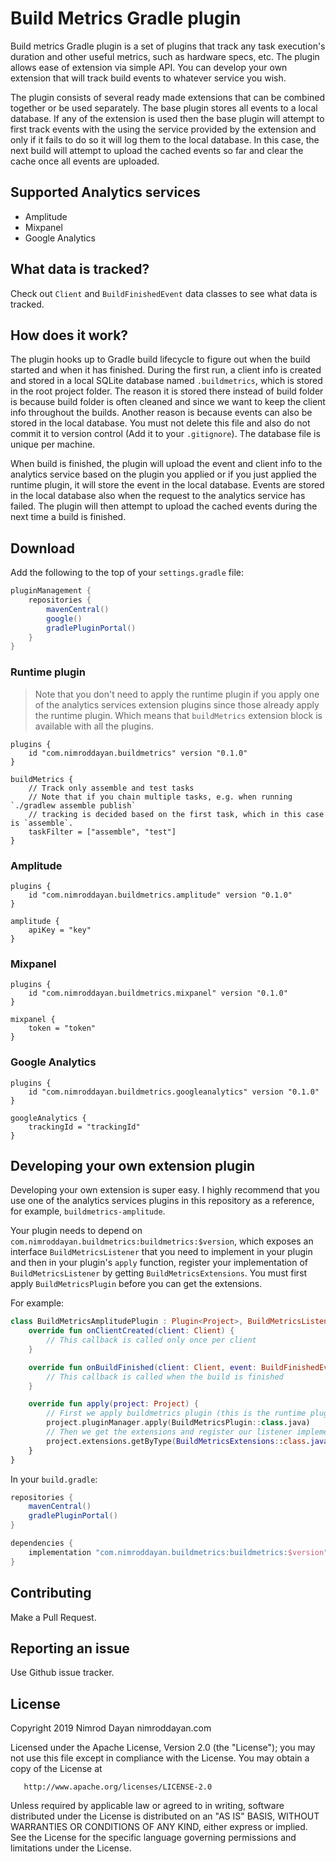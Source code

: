 # Build Metrics Gradle plugin

Build metrics Gradle plugin is a set of plugins that track any task execution's duration and other useful 
metrics, such as hardware specs, etc. The plugin allows ease of extension via simple API. You can develop your own
extension that will track build events to whatever service you wish. 

The plugin consists of several ready made extensions that can be combined together or be used separately. 
The base plugin stores all events to a local database. If any of the extension is used then the base plugin 
will attempt to first track events with the using the service provided by the extension 
and only if it fails to do so it will log them to the local database. 
In this case, the next build will attempt to upload 
the cached events so far and clear the cache once all events are uploaded.

## Supported Analytics services

* Amplitude
* Mixpanel
* Google Analytics

## What data is tracked?

Check out `Client` and `BuildFinishedEvent` data classes to see what data is tracked.

## How does it work?

The plugin hooks up to Gradle build lifecycle to figure out when the build started and when it has finished.
During the first run, a client info is created and stored in a local SQLite database named `.buildmetrics`, which is stored
in the root project folder. The reason it is stored there instead of build folder is because build folder is often cleaned and since
we want to keep the client info throughout the builds. Another reason is because events can also be stored in the local database.
You must not delete this file and also do not commit it to version control (Add it to your `.gitignore`).
The database file is unique per machine.

When build is finished, the plugin will upload the event and client info to the analytics service based on the 
plugin you applied or if you just applied the runtime plugin, it will store the event in the local database. 
Events are stored in the local database also when the request to the analytics service has failed. 
The plugin will then attempt to upload the cached events during the next time a build is finished.

## Download

Add the following to the top of your `settings.gradle` file:

```groovy
pluginManagement {
    repositories {
        mavenCentral()
        google()
        gradlePluginPortal()
    }
}
```

### Runtime plugin

>Note that you don't need to apply the runtime plugin if you apply one of the analytics services extension plugins since
those already apply the runtime plugin. Which means that `buildMetrics` extension block is available with all the plugins.
 
```Gradle
plugins {
    id "com.nimroddayan.buildmetrics" version "0.1.0"
}

buildMetrics {
    // Track only assemble and test tasks
    // Note that if you chain multiple tasks, e.g. when running `./gradlew assemble publish` 
    // tracking is decided based on the first task, which in this case is `assemble`. 
    taskFilter = ["assemble", "test"]
}

``` 

### Amplitude
 
```Gradle
plugins {
    id "com.nimroddayan.buildmetrics.amplitude" version "0.1.0"
}

amplitude {
    apiKey = "key"
}

``` 

### Mixpanel
 
```Gradle
plugins {
    id "com.nimroddayan.buildmetrics.mixpanel" version "0.1.0"
}

mixpanel {
    token = "token"
}

``` 

### Google Analytics
 
```Gradle
plugins {
    id "com.nimroddayan.buildmetrics.googleanalytics" version "0.1.0"
}

googleAnalytics {
    trackingId = "trackingId"
}
``` 

## Developing your own extension plugin

Developing your own extension is super easy. I highly recommend that you use one of the analytics services plugins 
in this repository as a reference, for example, `buildmetrics-amplitude`.

Your plugin needs to depend on `com.nimroddayan.buildmetrics:buildmetrics:$version`, which exposes an interface
`BuildMetricsListener` that you need to implement in your plugin and then in your plugin's `apply` function, 
register your implementation of `BuildMetricsListener` by getting `BuildMetricsExtensions`. You must first apply
`BuildMetricsPlugin` before you can get the extensions. 

For example:

```kotlin
class BuildMetricsAmplitudePlugin : Plugin<Project>, BuildMetricsListener {
    override fun onClientCreated(client: Client) {
        // This callback is called only once per client
    }

    override fun onBuildFinished(client: Client, event: BuildFinishedEvent) {
        // This callback is called when the build is finished
    }

    override fun apply(project: Project) {
        // First we apply buildmetrics plugin (this is the runtime plugin)
        project.pluginManager.apply(BuildMetricsPlugin::class.java)
        // Then we get the extensions and register our listener implementation
        project.extensions.getByType(BuildMetricsExtensions::class.java).register(this)
    }
}
``` 

In your `build.gradle`:

```groovy
repositories {
    mavenCentral()
    gradlePluginPortal()
}

dependencies {
    implementation "com.nimroddayan.buildmetrics:buildmetrics:$version"
}
```

## Contributing

Make a Pull Request.

## Reporting an issue

Use Github issue tracker.

## License

Copyright 2019 Nimrod Dayan nimroddayan.com

   Licensed under the Apache License, Version 2.0 (the "License");
   you may not use this file except in compliance with the License.
   You may obtain a copy of the License at

       http://www.apache.org/licenses/LICENSE-2.0

   Unless required by applicable law or agreed to in writing, software
   distributed under the License is distributed on an "AS IS" BASIS,
   WITHOUT WARRANTIES OR CONDITIONS OF ANY KIND, either express or implied.
   See the License for the specific language governing permissions and
   limitations under the License.
